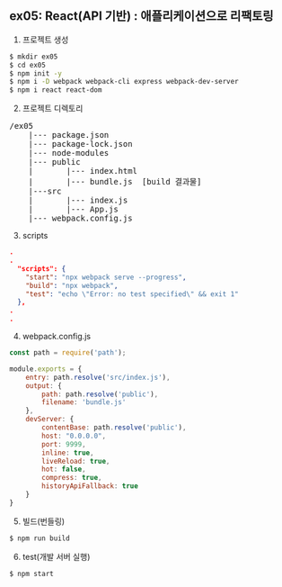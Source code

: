 ## ex05: React(API 기반) : 애플리케이션으로 리팩토링

1. 프로젝트 생성

```bash
$ mkdir ex05
$ cd ex05
$ npm init -y
$ npm i -D webpack webpack-cli express webpack-dev-server
$ npm i react react-dom
```

2. 프로젝트 디렉토리

<pre>
/ex05
    |--- package.json
    |--- package-lock.json
    |--- node-modules
    |--- public
    |       |--- index.html
    |       |--- bundle.js  [build 결과물]
    |---src
    |       |--- index.js
    |       |--- App.js
    |--- webpack.config.js
</pre>

3. scripts

```json
.
.
  "scripts": {
    "start": "npx webpack serve --progress",
    "build": "npx webpack",
    "test": "echo \"Error: no test specified\" && exit 1"
  },
.
.
```

4. webpack.config.js

```javascript
const path = require('path');

module.exports = {
    entry: path.resolve('src/index.js'),
    output: {
        path: path.resolve('public'),
        filename: 'bundle.js'
    },
    devServer: {
        contentBase: path.resolve('public'),
        host: "0.0.0.0",
        port: 9999,
        inline: true,
        liveReload: true,
        hot: false,
        compress: true,
        historyApiFallback: true
    } 
}
```

5. 빌드(번들링)

```bash
$ npm run build
```

6. test(개발 서버 실행)

```bash
$ npm start
```

